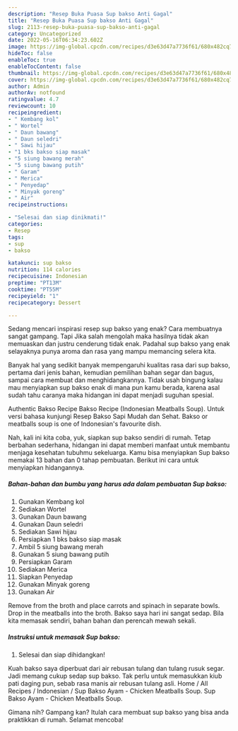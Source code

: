 ```yaml
---
description: "Resep Buka Puasa Sup bakso Anti Gagal"
title: "Resep Buka Puasa Sup bakso Anti Gagal"
slug: 2113-resep-buka-puasa-sup-bakso-anti-gagal
category: Uncategorized
date: 2022-05-16T06:34:23.602Z
image: https://img-global.cpcdn.com/recipes/d3e63d47a7736f61/680x482cq70/sup-bakso-foto-resep-utama.jpg
hideToc: false
enableToc: true
enableTocContent: false
thumbnail: https://img-global.cpcdn.com/recipes/d3e63d47a7736f61/680x482cq70/sup-bakso-foto-resep-utama.jpg
cover: https://img-global.cpcdn.com/recipes/d3e63d47a7736f61/680x482cq70/sup-bakso-foto-resep-utama.jpg
author: Admin
authorAv: notfound
ratingvalue: 4.7
reviewcount: 10
recipeingredient:
- " Kembang kol"
- " Wortel"
- " Daun bawang"
- " Daun seledri"
- " Sawi hijau"
- "1 bks bakso siap masak"
- "5 siung bawang merah"
- "5 siung bawang putih"
- " Garam"
- " Merica"
- " Penyedap"
- " Minyak goreng"
- " Air"
recipeinstructions:

- "Selesai dan siap dinikmati!"
categories:
- Resep
tags:
- sup
- bakso

katakunci: sup bakso 
nutrition: 114 calories
recipecuisine: Indonesian
preptime: "PT13M"
cooktime: "PT55M"
recipeyield: "1"
recipecategory: Dessert

---
```



Sedang mencari inspirasi resep sup bakso yang enak? Cara membuatnya sangat gampang. Tapi Jika salah mengolah maka hasilnya tidak akan memuaskan dan justru cenderung tidak enak. Padahal sup bakso yang enak selayaknya punya aroma dan rasa yang mampu memancing selera kita.


Banyak hal yang sedikit banyak mempengaruhi kualitas rasa dari sup bakso, pertama dari jenis bahan, kemudian pemilihan bahan segar dan bagus, sampai cara membuat dan menghidangkannya. Tidak usah bingung kalau mau menyiapkan sup bakso enak di mana pun kamu berada, karena asal sudah tahu caranya maka hidangan ini dapat menjadi suguhan spesial.

Authentic Bakso Recipe Bakso Recipe (Indonesian Meatballs Soup). Untuk versi bahasa kunjungi Resep Bakso Sapi Mudah dan Sehat. Bakso or meatballs soup is one of Indonesian&#39;s favourite dish.


Nah, kali ini kita coba, yuk, siapkan sup bakso sendiri di rumah. Tetap berbahan sederhana, hidangan ini dapat memberi manfaat untuk membantu menjaga kesehatan tubuhmu sekeluarga. Kamu bisa menyiapkan Sup bakso memakai 13 bahan dan 0 tahap pembuatan. Berikut ini cara untuk menyiapkan hidangannya.

<!--inarticleads1-->

##### Bahan-bahan dan bumbu yang harus ada dalam pembuatan Sup bakso:

1. Gunakan  Kembang kol
1. Sediakan  Wortel
1. Gunakan  Daun bawang
1. Gunakan  Daun seledri
1. Sediakan  Sawi hijau
1. Persiapkan 1 bks bakso siap masak
1. Ambil 5 siung bawang merah
1. Gunakan 5 siung bawang putih
1. Persiapkan  Garam
1. Sediakan  Merica
1. Siapkan  Penyedap
1. Gunakan  Minyak goreng
1. Gunakan  Air


Remove from the broth and place carrots and spinach in separate bowls. Drop in the meatballs into the broth. Bakso saya hari ini sangat sedap. Bila kita memasak sendiri, bahan bahan dan perencah mewah sekali. 

<!--inarticleads2-->

##### Instruksi untuk memasak Sup bakso:


1. Selesai dan siap dihidangkan!

Kuah bakso saya diperbuat dari air rebusan tulang dan tulang rusuk segar. Jadi memang cukup sedap sup bakso. Tak perlu untuk memasukkan kiub pati daging pun, sebab rasa manis air rebusan tulang asli. Home / All Recipes / Indonesian / Sup Bakso Ayam - Chicken Meatballs Soup. Sup Bakso Ayam - Chicken Meatballs Soup. 

Gimana nih? Gampang kan? Itulah cara membuat sup bakso yang bisa anda praktikkan di rumah. Selamat mencoba!
